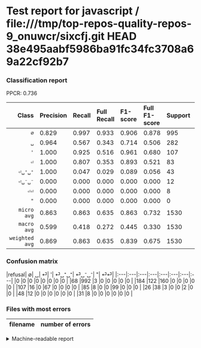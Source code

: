 # Test report for javascript / file:///tmp/top-repos-quality-repos-9_onuwcr/sixcfj.git HEAD 38e495aabf5986ba91fc34fc3708a69a22cf92b7

### Classification report

PPCR: 0.736

| Class | Precision | Recall | Full Recall | F1-score | Full F1-score | Support | Full Support | PPCR |
|------:|:----------|:-------|:------------|:---------|:---------|:--------|:-------------|:-----|
| `∅` | 0.829| 0.997| 0.933| 0.906| 0.878| 995| 1063| 0.936 |
| `␣` | 0.964| 0.567| 0.343| 0.714| 0.506| 282| 466| 0.605 |
| `'` | 1.000| 0.925| 0.516| 0.961| 0.680| 107| 192| 0.557 |
| `⏎` | 1.000| 0.807| 0.353| 0.893| 0.521| 83| 190| 0.437 |
| `⏎␣⁺␣⁺` | 1.000| 0.047| 0.029| 0.089| 0.056| 43| 69| 0.623 |
| `⏎␣⁻␣⁻` | 0.000| 0.000| 0.000| 0.000| 0.000| 12| 60| 0.200 |
| `⏎⏎` | 0.000| 0.000| 0.000| 0.000| 0.000| 8| 39| 0.205 |
| `"` | 0.000| 0.000| 0.000| 0.000| 0.000| 0| 0| 0.000 |
| `micro avg` | 0.863| 0.863| 0.635| 0.863| 0.732| 1530| 2079| 0.736 |
| `macro avg` | 0.599| 0.418| 0.272| 0.445| 0.330| 1530| 2079| 0.736 |
| `weighted avg` | 0.869| 0.863| 0.635| 0.839| 0.675| 1530| 2079| 0.736 |

### Confusion matrix

|refusal|  ∅| ␣| ⏎| '| ⏎␣⁺␣⁺| ⏎␣⁻␣⁻| "| ⏎⏎| 
|:---|:---|:---|:---|:---|:---|:---|:---|
|0 |0 |0 |0 |0 |0 |0 |0 |
|68 |992 |3 |0 |0 |0 |0 |0 |
|184 |122 |160 |0 |0 |0 |0 |0 |
|107 |16 |0 |67 |0 |0 |0 |0 |
|85 |8 |0 |0 |99 |0 |0 |0 |
|26 |38 |3 |0 |0 |2 |0 |0 |
|48 |12 |0 |0 |0 |0 |0 |0 |
|31 |8 |0 |0 |0 |0 |0 |0 |

### Files with most errors

| filename | number of errors|
|:----:|:-----|

<details>
    <summary>Machine-readable report</summary>
```json
{
  "cl_report": {"\"": {"f1-score": 0.0, "precision": 0.0, "recall": 0.0, "support": 0}, "\u0027": {"f1-score": 0.9611650485436893, "precision": 1.0, "recall": 0.9252336448598131, "support": 107}, "macro avg": {"f1-score": 0.4453994471843971, "precision": 0.5991608574767296, "recall": 0.41791687494717233, "support": 1530}, "micro avg": {"f1-score": 0.8627450980392157, "precision": 0.8627450980392157, "recall": 0.8627450980392157, "support": 1530}, "weighted avg": {"f1-score": 0.8387170588059271, "precision": 0.8693408561124951, "recall": 0.8627450980392157, "support": 1530}, "\u2205": {"f1-score": 0.9055225924235509, "precision": 0.8294314381270903, "recall": 0.9969849246231156, "support": 995}, "\u23ce": {"f1-score": 0.8933333333333333, "precision": 1.0, "recall": 0.8072289156626506, "support": 83}, "\u23ce\u23ce": {"f1-score": 0.0, "precision": 0.0, "recall": 0.0, "support": 8}, "\u23ce\u2423\u207a\u2423\u207a": {"f1-score": 0.08888888888888888, "precision": 1.0, "recall": 0.046511627906976744, "support": 43}, "\u23ce\u2423\u207b\u2423\u207b": {"f1-score": 0.0, "precision": 0.0, "recall": 0.0, "support": 12}, "\u2423": {"f1-score": 0.7142857142857144, "precision": 0.963855421686747, "recall": 0.5673758865248227, "support": 282}},
  "cl_report_full": {"\"": {"f1-score": 0.0, "precision": 0.0, "recall": 0.0, "support": 0}, "\u0027": {"f1-score": 0.6804123711340206, "precision": 1.0, "recall": 0.515625, "support": 192}, "macro avg": {"f1-score": 0.3303431262924214, "precision": 0.5991608574767296, "recall": 0.2717247034803014, "support": 2079}, "micro avg": {"f1-score": 0.7315045719035744, "precision": 0.8627450980392157, "recall": 0.6349206349206349, "support": 2079}, "weighted avg": {"f1-score": 0.6749097692847185, "precision": 0.8570669770250703, "recall": 0.6349206349206349, "support": 2079}, "\u2205": {"f1-score": 0.8782647189021692, "precision": 0.8294314381270903, "recall": 0.9332079021636877, "support": 1063}, "\u23ce": {"f1-score": 0.5214007782101168, "precision": 1.0, "recall": 0.3526315789473684, "support": 190}, "\u23ce\u23ce": {"f1-score": 0.0, "precision": 0.0, "recall": 0.0, "support": 39}, "\u23ce\u2423\u207a\u2423\u207a": {"f1-score": 0.05633802816901409, "precision": 1.0, "recall": 0.028985507246376812, "support": 69}, "\u23ce\u2423\u207b\u2423\u207b": {"f1-score": 0.0, "precision": 0.0, "recall": 0.0, "support": 60}, "\u2423": {"f1-score": 0.5063291139240507, "precision": 0.963855421686747, "recall": 0.34334763948497854, "support": 466}},
  "ppcr": 0.7359307359307359
}
```
</details>
